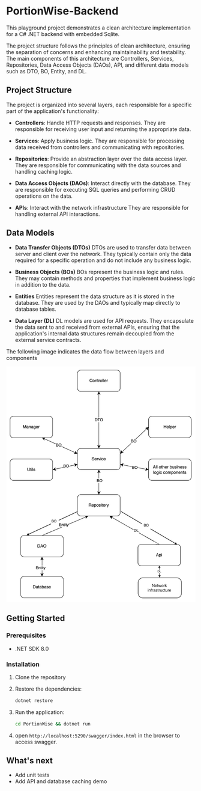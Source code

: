 # PortionWise-Backend

This playground project demonstrates a clean architecture implementation for a C# .NET backend with embedded Sqlite. 

The project structure follows the principles of clean architecture, ensuring the separation of concerns and enhancing maintainability and testability. The main components of this architecture are Controllers, Services, Repositories, Data Access Objects (DAOs), API, and different data models such as DTO, BO, Entity, and DL.

## Project Structure

The project is organized into several layers, each responsible for a specific part of the application's functionality:

- **Controllers**: Handle HTTP requests and responses. They are responsible for receiving user input and returning the appropriate data.

- **Services**: Apply business logic. They are responsible for processing data received from controllers and communicating with repositories.

- **Repositories**: Provide an abstraction layer over the data access layer. They are responsible for communicating with the data sources and handling caching logic.

- **Data Access Objects (DAOs)**: Interact directly with the database. They are responsible for executing SQL queries and performing CRUD operations on the data.

- **APIs**: Interact with the network infrastructure They are responsible for handling external API interactions.


## Data Models
- **Data Transfer Objects (DTOs)** DTOs are used to transfer data between server and client over the network. They typically contain only the data required for a specific operation and do not include any business logic.
  
- **Business Objects (BOs)** BOs represent the business logic and rules. They may contain methods and properties that implement business logic in addition to the data.
  
- **Entities** Entities represent the data structure as it is stored in the database. They are used by the DAOs and typically map directly to database tables.

- **Data Layer (DL)** DL models are used for API requests. They encapsulate the data sent to and received from external APIs, ensuring that the application's internal data structures remain decoupled from the external service contracts.

The following image indicates the data flow between layers and components

![](Public/data_model_naming_convention.png)

## Getting Started

### Prerequisites

- .NET SDK 8.0

### Installation

1. Clone the repository
2. Restore the dependencies:

    ```sh
    dotnet restore
    ```
3. Run the application:

    ```sh
    cd PortionWise && dotnet run
    ```
4. open `http://localhost:5290/swagger/index.html` in the browser to access swagger.

## What's next
- Add unit tests
- Add API and database caching demo